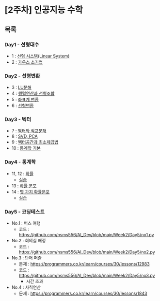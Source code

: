 # [2주차] 인공지능 수학

## 목록

### Day1 - 선형대수
- 1 : [선형 시스템(Linear System)](https://github.com/nsms556/AI_Dev/blob/main/Week2/Day1/lecture1.md)
- 2 : [가우스 소거법](https://github.com/nsms556/AI_Dev/blob/main/Week2/Day1/lecture2.md)

### Day2 - 선형변환
- 3 : [LU분해](https://github.com/nsms556/AI_Dev/blob/main/Week2/Day2/lecture3.md)
- 4 : [행렬연산과 선형조합](https://github.com/nsms556/AI_Dev/blob/main/Week2/Day2/lecture4.md)
- 5 : [좌표계 변환](https://github.com/nsms556/AI_Dev/blob/main/Week2/Day2/lecture5.md)
- 6 : [선형변환](https://github.com/nsms556/AI_Dev/blob/main/Week2/Day2/lecture6.md)

### Day3 - 벡터
- 7 : [벡터와 직교분해](https://github.com/nsms556/AI_Dev/blob/main/Week2/Day3/lecture7.md)
- 8 : [SVD, PCA](https://github.com/nsms556/AI_Dev/blob/main/Week2/Day3/lecture8.md)
- 9 : [벡터공간과 최소제곱법](https://github.com/nsms556/AI_Dev/blob/main/Week2/Day3/lecture8.md)
- 10 : [통계학 기본](https://github.com/nsms556/AI_Dev/blob/main/Week2/Day3/lecture10.md)

### Day4 - 통계학
- 11, 12 : [확률](https://github.com/nsms556/AI_Dev/blob/main/Week2/Day4/lecture11-12.md)
  - [실습](https://github.com/nsms556/AI_Dev/blob/main/Week2/Day4/lecture11-12.ipynb)
- 13 : [확률 분포](https://github.com/nsms556/AI_Dev/blob/main/Week2/Day4/lecture13.md)
- 14 : [몇 가지 확률분포](https://github.com/nsms556/AI_Dev/blob/main/Week2/Day4/lecture14.md)
  - [실습](https://github.com/nsms556/AI_Dev/blob/main/Week2/Day4/lecture14.ipynb)

### Day5 - 코딩테스트
- No.1 : 버스 여행
  - 코드 : https://github.com/nsms556/AI_Dev/blob/main/Week2/Day5/no1.py
- No.2 : 회의실 배정
  - 코드 : https://github.com/nsms556/AI_Dev/blob/main/Week2/Day5/no2.py
- No.3 : 단어 퍼즐
  - 문제 : https://programmers.co.kr/learn/courses/30/lessons/12983
  - 코드 : https://github.com/nsms556/AI_Dev/blob/main/Week2/Day5/no3.py
    - 시간 초과
- No.4 : 사칙연산
  - 문제 : https://programmers.co.kr/learn/courses/30/lessons/1843